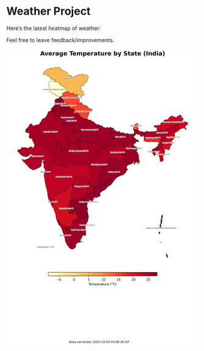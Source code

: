 # Weather Project

Here’s the latest heatmap of weather:

Feel free to leave feedback/improvements.

![India Heatmap](docs/assets/india_heatmap.png?v=DD9D78)
